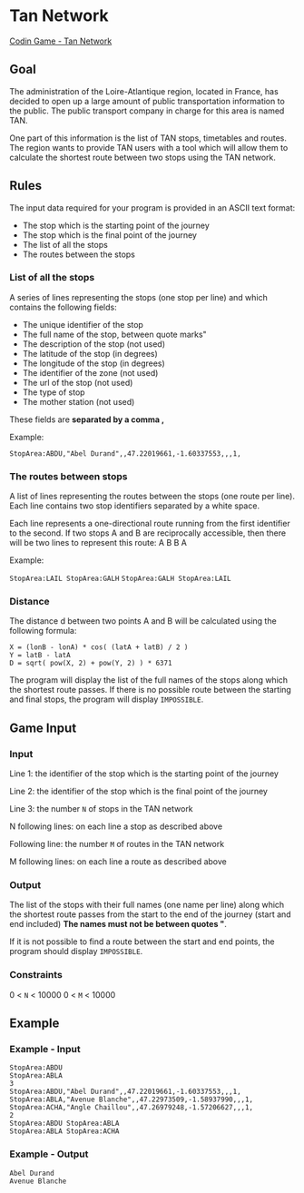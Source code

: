 # Tan Network

[Codin Game - Tan Network](https://www.codingame.com/training/hard/tan-network)

## Goal

The administration of the Loire-Atlantique region, located in France, has decided to open up a large amount of public transportation information to the public. The public transport company in charge for this area is named TAN.

One part of this information is the list of TAN stops, timetables and routes. The region wants to provide TAN users with a tool which will allow them to calculate the shortest route between two stops using the TAN network.

## Rules

The input data required for your program is provided in an ASCII text format:

- The stop which is the starting point of the journey
- The stop which is the final point of the journey
- The list of all the stops
- The routes between the stops

### List of all the stops

A series of lines representing the stops (one stop per line) and which contains the following fields:

- The unique identifier of the stop
- The full name of the stop, between quote marks"
- The description of the stop (not used)
- The latitude of the stop (in degrees)
- The longitude of the stop (in degrees)
- The identifier of the zone (not used)
- The url of the stop (not used)
- The type of stop
- The mother station (not used)

These fields are __separated by a comma ,__

Example:

`StopArea:ABDU,"Abel Durand",,47.22019661,-1.60337553,,,1,`

### The routes between stops

A list of lines representing the routes between the stops (one route per line). Each line contains two stop identifiers separated by a white space. ​

Each line represents a one-directional route running from the first identifier to the second. If two stops A and B are reciprocally accessible, then there will be two lines to represent this route:
A B
B A

Example:

`StopArea:LAIL StopArea:GALH`
`StopArea:GALH StopArea:LAIL`

### Distance

The distance d between two points A and B will be calculated using the following formula:

```text
X = (lonB - lonA) * cos( (latA + latB) / 2 )
Y = latB - latA
D = sqrt( pow(X, 2) + pow(Y, 2) ) * 6371
```

The program will display the list of the full names of the stops along which the shortest route passes. If there is no possible route between the starting and final stops, the program will display `IMPOSSIBLE`.

## Game Input

### Input

Line 1: the identifier of the stop which is the starting point of the journey

Line 2: the identifier of the stop which is the final point of the journey

Line 3: the number `N` of stops in the TAN network

N following lines: on each line a stop as described above

Following line: the number `M` of routes in the TAN network

M following lines: on each line a route as described above

### Output

The list of the stops with their full names (one name per line) along which the shortest route passes from the start to the end of the journey (start and end included) __The names must not be between quotes "__.

If it is not possible to find a route between the start and end points, the program should display `IMPOSSIBLE`.

### Constraints

0 < `N` < 10000
0 < `M` < 10000

## Example

### Example - Input

```text
StopArea:ABDU
StopArea:ABLA
3
StopArea:ABDU,"Abel Durand",,47.22019661,-1.60337553,,,1,
StopArea:ABLA,"Avenue Blanche",,47.22973509,-1.58937990,,,1,
StopArea:ACHA,"Angle Chaillou",,47.26979248,-1.57206627,,,1,
2
StopArea:ABDU StopArea:ABLA
StopArea:ABLA StopArea:ACHA
```

### Example - Output

```text
Abel Durand
Avenue Blanche
```
